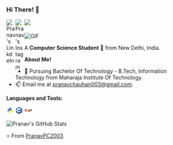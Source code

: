 
<h3 title="hehehe"> Hi There! 👋</h3>

<a href="https://www.linkedin.com/in/pranav-chauhan-52084b22a/">
  <img align="left" alt="Pranav's LinkdeIn" width="24px" src="https://cdn.jsdelivr.net/npm/simple-icons@6.3.0/icons/linkedin.svg" />
</a>
<a href="https://www.instagram.com/pc.0_0.bc/">
  <img align="left" alt="Pranav's Instagram" width="24px" src="https://cdn.jsdelivr.net/npm/simple-icons@v3/icons/instagram.svg" />
</a>
<img src="https://komarev.com/ghpvc/?username=PranavPC2003&color=blueviolet" align="left">

<br />
<br />

<img align="center" alt="GIF" src="http://img2.joyreactor.com/pics/post/programmer-IRL-movie-tv-976741.gif" />

A **Computer Science Student** 🚀 from New Delhi, India.

**About Me!**

- 💼 Pursuing Bachelor Of Technology - B.Tech, Information Technology from Maharaja Institute Of Technology.
- 📫 Email me at [pranavchauhan003@gmail.com](mailto:pranavchauhan003@gmail.com).



**Languages and Tools:**  


<code><img height="20" src="https://raw.githubusercontent.com/github/explore/80688e429a7d4ef2fca1e82350fe8e3517d3494d/topics/python/python.png"></code>
<code><img height="20" src="https://raw.githubusercontent.com/github/explore/80688e429a7d4ef2fca1e82350fe8e3517d3494d/topics/cpp/cpp.png"></code>
<code><img height="20" src="https://raw.githubusercontent.com/github/explore/80688e429a7d4ef2fca1e82350fe8e3517d3494d/topics/git/git.png"></code>

<img src="https://github-readme-stats.vercel.app/api?username=PranavPC2003&show_icons=true&hide_border=true&count_private=true&theme=dark&icon_color=fad000" alt="Pranav's GitHub Stats">

⭐️ From [PranavPC2003](https://github.com/PranavPC2003)


